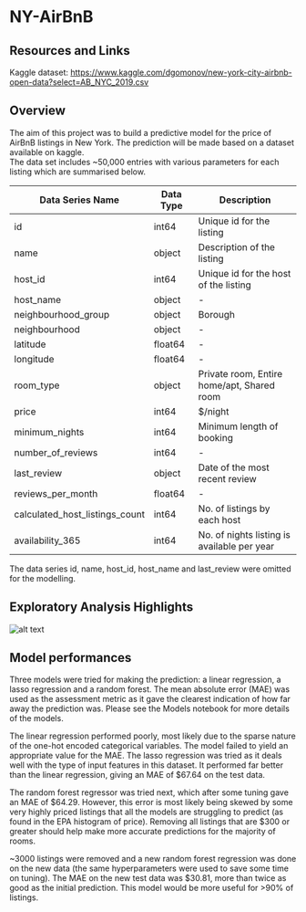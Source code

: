 # NY-AirBnB

## Resources and Links
Kaggle dataset: https://www.kaggle.com/dgomonov/new-york-city-airbnb-open-data?select=AB_NYC_2019.csv 


## Overview
The aim of this project was to build a predictive model for the price of AirBnB listings in New York. The prediction will be made based on a dataset available on kaggle.  
The data set includes ~50,000 entries with various parameters for each listing which are summarised below.

Data Series Name | Data Type| Description
--- | --- | ---
id                             |  int64  | Unique id for the listing
name                           |  object | Description of the listing
host_id                        |  int64  | Unique id for the host of the listing
host_name                      |  object | -
neighbourhood_group            |  object | Borough
neighbourhood                  |  object | -
latitude                       |  float64| -
longitude                      |  float64| -
room_type                      |  object | Private room, Entire home/apt, Shared room
price                          |  int64  | $/night
minimum_nights                 |  int64  | Minimum length of booking
number_of_reviews              |  int64  | -
last_review                    |  object | Date of the most recent review
reviews_per_month              |  float64| -
calculated_host_listings_count |  int64  | No. of listings by each host
availability_365               |  int64  | No. of nights listing is available per year

The data series id, name, host_id, host_name and last_review were omitted for the modelling.

## Exploratory Analysis Highlights
![alt text](image.jpg)

## Model performances

Three models were tried for making the prediction: a linear regression, a lasso regression and a random forest. The mean absolute error (MAE) was used as the assessment metric as it gave the clearest indication of how far away the prediction was. Please see the Models notebook for more details of the models.

The linear regression performed poorly, most likely due to the sparse nature of the one-hot encoded categorical variables. The model failed to yield an appropriate value for the MAE. The lasso regression was tried as it deals well with the type of input features in this dataset. It performed far better than the linear regression, giving an MAE of $67.64 on the test data.

The random forest regressor was tried next, which after some tuning gave an MAE of $64.29. However, this error is most likely being skewed by some very highly priced listings that all the models are struggling to predict (as found in the EPA histogram of price). Removing all listings that are $300 or greater should help make more accurate predictions for the majority of rooms.

~3000 listings were removed and a new random forest regression was done on the new data (the same hyperparameters were used to save some time on tuning). The MAE on the new test data was $30.81, more than twice as good as the initial prediction. This model would be more useful for >90% of listings. 




